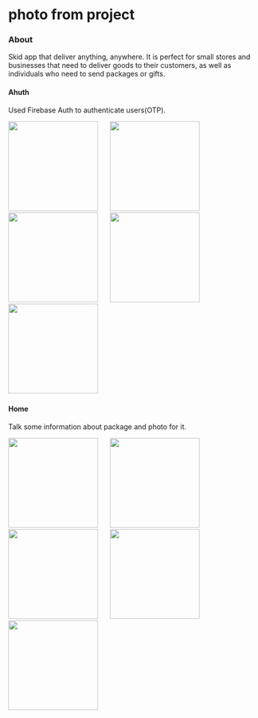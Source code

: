#  photo from project

### About 
Skid app that deliver anything, anywhere. It is perfect for small stores and businesses that need to deliver goods
to their customers, as well as individuals who need to send packages or gifts.

#### Ahuth 
Used Firebase Auth to authenticate users(OTP).
<div>
<img src="https://github.com/MOHAMD-ASHRAF/movies_app/assets/84055555/43cc21f1-60c5-4205-9856-277090d93980" width= 180>
&nbsp;&nbsp;&nbsp;&nbsp;
<img src="https://github.com/MOHAMD-ASHRAF/movies_app/assets/84055555/5b7f790f-3dcc-4c07-bed5-154e7c5fa908" width= 180>
&nbsp;&nbsp;&nbsp;&nbsp;
<img src="https://github.com/MOHAMD-ASHRAF/movies_app/assets/84055555/342cdabb-1189-4c86-9a87-4521e26edc63" width= 180>
  &nbsp;&nbsp;&nbsp;&nbsp;
  <img src="https://github.com/MOHAMD-ASHRAF/movies_app/assets/84055555/8a0abadf-9e71-429f-8e01-4210048219f3" width= 180>
  &nbsp;&nbsp;&nbsp;&nbsp;
  &nbsp;&nbsp;&nbsp;&nbsp;
  <img src="https://github.com/MOHAMD-ASHRAF/movies_app/assets/84055555/7f077cff-3b96-4655-a01c-75ac6bbb0596" width= 180>
  &nbsp;&nbsp;&nbsp;&nbsp;
</div>

#### Home 
Talk some information about package and photo for it.
<div>
<img src="https://github.com/MOHAMD-ASHRAF/movies_app/assets/84055555/789b4468-959b-4052-94c3-0732b6d4c482" width= 180>
&nbsp;&nbsp;&nbsp;&nbsp;
  <img src="https://github.com/MOHAMD-ASHRAF/movies_app/assets/84055555/ffb1b06e-9c11-4f11-ada5-e1fd2cd2ad16" width= 180>
&nbsp;&nbsp;&nbsp;&nbsp;  
<img src="https://github.com/MOHAMD-ASHRAF/movies_app/assets/84055555/b9496479-df10-4397-a44f-1205a1ace39e" width= 180>
  &nbsp;&nbsp;&nbsp;&nbsp;
<img src="https://github.com/MOHAMD-ASHRAF/movies_app/assets/84055555/8a0abadf-9e71-429f-8e01-4210048219f3" width= 180>
  &nbsp;&nbsp;&nbsp;&nbsp;
<img src="https://github.com/MOHAMD-ASHRAF/movies_app/assets/84055555/8a0abadf-9e71-429f-8e01-4210048219f3" width= 180>
  &nbsp;&nbsp;&nbsp;&nbsp;
</div>
